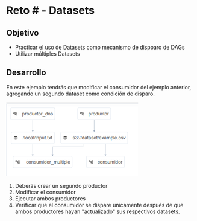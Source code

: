 # Reto # - Datasets

## Objetivo

* Practicar el uso de Datasets como mecanismo de dispoaro de DAGs
* Utilizar múltiples Datasets

## Desarrollo

En este ejemplo tendrás que modificar el consumidor del ejemplo anterior, agregando un segundo dataset como condición de disparo.

![image](/Sesion-05/Reto-03/assets/img/consumidor_multiple.png)

1. Deberás crear un segundo productor
2. Modificar el consumidor
3. Ejecutar ambos productores
4. Verificar que el consumidor se dispare unicamente después de que ambos productores hayan "actualizado" sus respectivos datasets.


